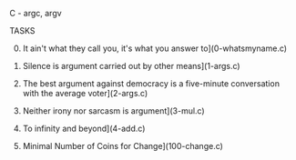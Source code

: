 C - argc, argv


TASKS


0. It ain't what they call you, it's what you answer to](0-whatsmyname.c)


1. Silence is argument carried out by other means](1-args.c)


2. The best argument against democracy is a five-minute conversation with the average voter](2-args.c)


3. Neither irony nor sarcasm is argument](3-mul.c)


4. To infinity and beyond](4-add.c)


5. Minimal Number of Coins for Change](100-change.c)

